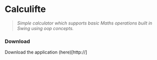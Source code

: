 # Calculifte

>_Simple calculator which supports basic Maths operations built in Swing using oop concepts._

### Download
Download the application (here)[http://]
